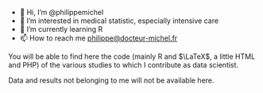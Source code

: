 - 👋 Hi, I’m @philippemichel
- 👀 I’m interested in medical statistic, especially intensive care
- 🌱 I’m currently learning R
- 📫 How to reach me <philippe@docteur-michel.fr>

You will be able to find here the code (mainly R and $\LaTeX$, a little HTML and PHP) of the various studies to which I contribute as data scientist. 

Data and results not belonging to me will not be available here. 

<!---
philippemichel/philippemichel is a ✨ special ✨ repository because its `README.md` (this file) appears on your GitHub profile.
You can click the Preview link to take a look at your changes.
--->
